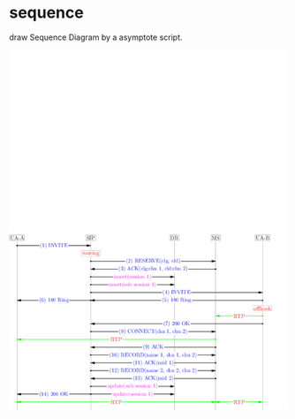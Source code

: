 sequence
========

draw Sequence Diagram by a asymptote script.

![demo](https://github.com/qiupin/sequence/blob/master/demo.png)
